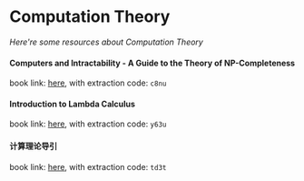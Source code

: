 # Computation Theory
*Here're some resources about Computation Theory*

#### Computers and Intractability - A Guide to the Theory of NP-Completeness
book link: [here](https://pan.baidu.com/s/1i3_hqX8zopNo4VPiksxuRQ), with extraction code: `c8nu`


#### Introduction to Lambda Calculus
book link: [here](https://pan.baidu.com/s/17F_sSGiMkT3uWlpVOzkYFw), with extraction code: `y63u`


#### 计算理论导引
book link: [here](https://pan.baidu.com/s/1AHvG_wcSaxTXvaWabGw74g), with extraction code: `td3t`


